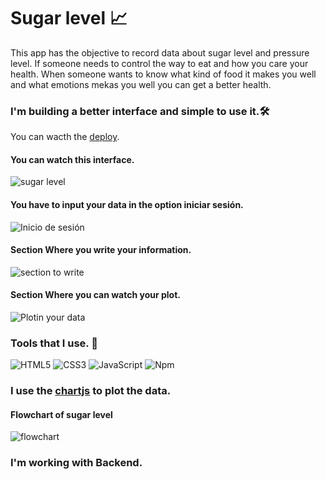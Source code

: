 # Sugar level :chart_with_upwards_trend:

This app has the objective to record data about sugar level and pressure level. 
If someone needs to control the way to eat and how you care your health. 
When someone wants to know what kind of food it makes you well and what emotions mekas you well you can get a better health.

### I'm building a better interface and simple to use it.:hammer_and_wrench:

You can wacth the [deploy](https://marcogeofis.github.io/frontend-glucometro/).

#### You can watch this interface. 
![sugar level](https://i.imgur.com/GLuFMIW.png)

#### You have to input your data in the option iniciar sesión.
![Inicio de sesión](https://i.imgur.com/CK1btni.png)

#### Section Where you write your information.
![section to write](https://i.imgur.com/LsukM9D.png)

#### Section Where you can watch your plot.
![Plotin your data](https://i.imgur.com/rjUkoLX.png)

### Tools that I use. :toolbox:
![HTML5](https://img.shields.io/badge/-HTML5-000000?style=flat&logo=html5)
![CSS3](https://img.shields.io/badge/-CSS3-%231572B6?style=flat-square&logo=css3)
![JavaScript](https://img.shields.io/badge/-JavaScript-000000?style=flat&logo=javascript)
![Npm](https://img.shields.io/badge/-npm-CB3837?style=flat-square&logo=npm)

### I use the [chartjs](https://www.chartjs.org/) to plot the data.

#### Flowchart of sugar level
![flowchart](https://i.imgur.com/5PTdyc0.png)

### I'm working with Backend.
